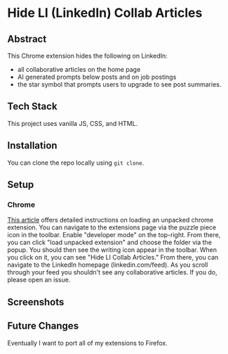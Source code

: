 # Hide LI (LinkedIn) Collab Articles

## Abstract

This Chrome extension hides the following on LinkedIn:

- all collaborative articles on the home page
- AI generated prompts below posts and on job postings
- the star symbol that prompts users to upgrade to see post summaries.

## Tech Stack

This project uses vanilla JS, CSS, and HTML.

## Installation

You can clone the repo locally using `git clone`.

## Setup

### Chrome

[This article](https://developer.chrome.com/docs/extensions/mv3/getstarted/development-basics/#load-unpacked) offers detailed instructions on loading an unpacked chrome extension. You can navigate to the extensions page via the puzzle piece icon in the toolbar. Enable "developer mode" on the top-right. From there, you can click "load unpacked extension" and choose the folder via the popup. You should then see the writing icon appear in the toolbar. When you click on it, you can see "Hide LI Collab Articles." From there, you can navigate to the LinkedIn homepage (linkedin.com/feed). As you scroll through your feed you shouldn't see any collaborative articles. If you do, please open an issue.

## Screenshots

## Future Changes

Eventually I want to port all of my extensions to Firefox.
